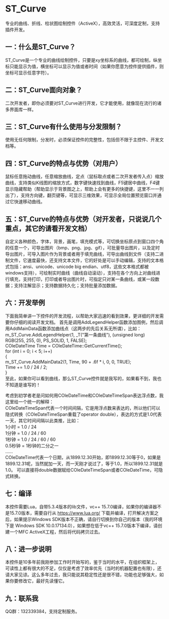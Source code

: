 # ST_Curve
专业的曲线、折线、柱状图绘制控件（ActiveX），高效灵活，可深度定制，支持插件开发。

## 一：什么是ST_Curve？
ST_Curve是一个专业的曲线绘制控件，只要是xy坐标系的曲线，都可绘制，纵坐标只能显示为值，横坐标可以显示为值或者时间（如果你愿意为控件提供插件，则坐标可显示任意字符）。

## 二：ST_Curve面向对象？
二次开发者，即你必须要对ST_Curve进行开发，它才能使用，就像现在流行的诸多界面库一样。

## 三：ST_Curve有什么使用与分发限制？
使用无任何限制，分发时，必须保证控件的完整性，包括但不限于主控件、开发文档等。

## 四：ST_Curve的特点与优势（对用户）
鼠标任意拖动曲线，任意缩放曲线，定点（鼠标取点或者二次开发者传入点）缩放曲线，支持类似K线图的缩放方式，数字键快速找到曲线，F5键居中曲线，F4键显示隐藏帮助（帮助显示于背景图之上，帮助上会有更多的快捷键，这里不一一列出了），支持方向键，翻页键等，可显示三维效果，可显示全局位置预览窗口并通过它快速移动曲线。

## 五：ST_Curve的特点与优势（对开发者，只说说几个重点，其它的请看开发文档）
自定义各种颜色，字体，背景，画笔，填充模式等，可切换坐标原点到窗口四个角的任意一个，可导出图片（bmp、png、jpg、gif），可批量导出图片，以及定时导出图片，可导入图片作为背景或者用于填充曲线，可导出曲线到文件（支持二进制文件，它速度最快，还支持文本文件，它的好处是可以手动编辑，支持的文本格式包括：ansi、unicode、unicode big endian、utf8，这些文本格式都被windows支持），可绘制实时曲线（曲线自动滚动），支持在各个方向上对曲线进行填充，支持打印，打印或者导出图片时，可指定只对某一条曲线，或某一段数据；支持注解显示；支持数据持久化；支持批量添加数据。

## 六：开发举例
下面我简单讲一下控件的开发流程，以帮助大家迅速的看到效果，更详细的开发需要你仔细的阅读开发文档。 首先是调用AddLegendHelper函数添加图例，然后调用AddMainData函数添加曲线点（这两步的先后关系无所谓），比如：</br>
m_ST_Curve.AddLegendHelper(1, _T("第一条曲线"), (unsigned long) RGB(255, 255, 0), PS_SOLID, 1, FALSE);</br>
COleDateTime Time = COleDateTime::GetCurrentTime();</br>
for (int i = 0; i < 5; i++)</br>
{</br>
  m_ST_Curve.AddMainData2(1, Time, 90 + .6f * i, 0, 0, TRUE);</br>
  Time += 1.0 / 24 / 2;</br>
}</br>
至此，如果你可以看到曲线，那么ST_Curve控件就是我写的，如果看不到，我也不知道是谁写的！

考虑到初学者老是问如何用COleDateTime和COleDateTimeSpan表达浮点数，我这里给一个统一的解释：</br>
COleDateTimeSpan代表一个时间间隔，它是用浮点数来表达的，所以他们可以隐式转换（COleDateTimeSpan重载了operator double），表达的方式是1.0代表一天，其它时间间隔以此类推，比如：</br>
1小时 = 1.0 / 24</br>
1分钟 = 1.0 / 24 / 60</br>
1秒钟 = 1.0 / 24 / 60 / 60</br>
0.5秒钟 = 1秒钟的二分之一</br>
……</br>
COleDateTime代表一个日期，从1899.12.30开始，即1899.12.30等于0，如果是1899.12.31呢，当然就加一天，而一天刚才说过了，等于1.0，所以1899.12.31就是1.0。
可以直接将double数据赋给COleDateTimeSpan或者COleDateTime，可隐式转换。

## 七：编译
本控件需要Lua，自带5.3.4版本的lib文件，vc++ 15.7.0编译，如果你的编译器不是15.7.0版本，需要自行从 https://www.lua.org/ 下载并编译，打开解决方案之后，如果提示Windows SDK版本不正确，请自行切换到你自己的版本（我的环境下是 Windows SDK 10.0.17134.0），如果想在低于vc++ 15.7.0版本下编译，请创建一个MFC ActiveX工程，然后将代码拷贝过去。

## 八：进一步说明
本控件是10多年前我刚参加工作时开始写的，鉴于当时的水平，在组织框架上，可读性上都有很大的不足，仅仅是考虑了效率优先（当时的机器配置也有限），还请大家见谅。这么多年过去，我只能说其稳定性还是很不错，功能也足够强大，如果你要修改它，最好先读懂它。

## 九：联系我
QQ群：132339384，支持定制服务。
